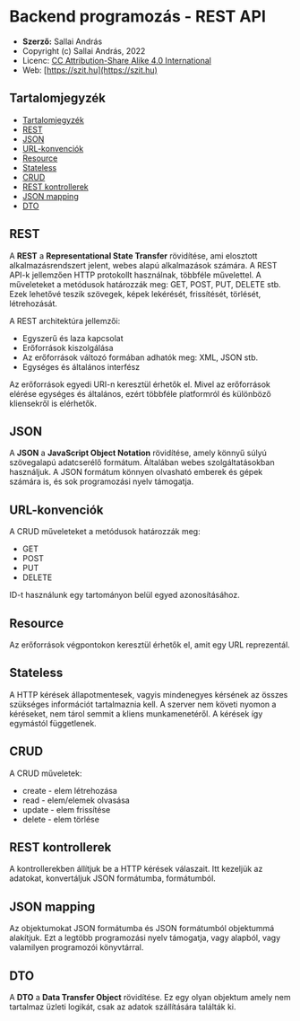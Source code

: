 # Backend programozás - REST API

* **Szerző:** Sallai András
* Copyright (c) Sallai András, 2022
* Licenc: [CC Attribution-Share Alike 4.0 International](https://creativecommons.org/licenses/by-sa/4.0/)
* Web: [https://szit.hu](https://szit.hu)

## Tartalomjegyzék

* [Tartalomjegyzék](#tartalomjegyzék)
* [REST](#rest)
* [JSON](#json)
* [URL-konvenciók](#url-konvenciók)
* [Resource](#resource)
* [Stateless](#stateless)
* [CRUD](#crud)
* [REST kontrollerek](#rest-kontrollerek)
* [JSON mapping](#json-mapping)
* [DTO](#dto)

## REST

A **REST** a **Representational State Transfer** rövidítése, ami elosztott alkalmazásrendszert jelent, webes alapú alkalmazások számára. A REST API-k jellemzően HTTP protokollt használnak, többféle művelettel. A műveleteket a metódusok határozzák meg: GET, POST, PUT, DELETE stb. Ezek lehetővé teszik szövegek, képek lekérését, frissítését, törlését, létrehozását.

A REST architektúra jellemzői:

* Egyszerű és laza kapcsolat
* Erőforrások kiszolgálása
* Az erőforrások változó formában adhatók meg: XML, JSON stb.
* Egységes és általános interfész

Az erőforrások egyedi URI-n keresztül érhetők el. Mivel az erőforrások elérése egységes és általános, ezért többféle platformról és különböző kliensekről is elérhetők.

## JSON

A **JSON** a **JavaScript Object Notation** rövidítése, amely könnyű súlyú szövegalapú adatcserélő formátum. Általában webes szolgáltatásokban használjuk. A JSON formátum könnyen olvasható emberek és gépek számára is, és sok programozási nyelv támogatja.

## URL-konvenciók

A CRUD műveleteket a metódusok határozzák meg:

* GET
* POST
* PUT
* DELETE

ID-t használunk egy tartományon belül egyed azonosításához.

## Resource

Az erőforrások végpontokon keresztül érhetők el, amit egy URL reprezentál.

## Stateless

A HTTP kérések állapotmentesek, vagyis mindenegyes kérsének az összes szükséges információt tartalmaznia kell. A szerver nem követi nyomon a kéréseket, nem tárol semmit a kliens munkamenetéről. A kérések így egymástól függetlenek.

## CRUD

A CRUD műveletek:

* create - elem létrehozása
* read - elem/elemek olvasása
* update - elem frissítése
* delete - elem törlése

## REST kontrollerek

A kontrollerekben állítjuk be a HTTP kérések válaszait. Itt kezeljük az adatokat, konvertáljuk JSON formátumba, formátumból.

## JSON mapping

Az objektumokat JSON formátumba és JSON formátumból objektummá alakítjuk. Ezt a legtöbb programozási nyelv támogatja, vagy alapból, vagy valamilyen programozói könyvtárral.

## DTO

A **DTO** a **Data Transfer Object** rövidítése. Ez egy olyan objektum amely nem tartalmaz üzleti logikát, csak az adatok szállítására találták ki.
